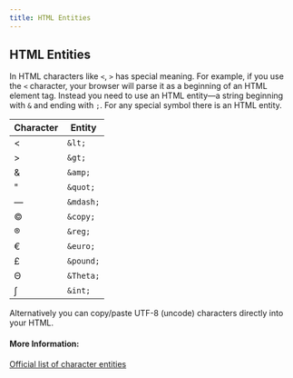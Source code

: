 ```yaml
---
title: HTML Entities
---
```

## HTML Entities

In HTML characters like ```<```, ```>``` has special meaning. For example, if you use the ```<``` character, your browser will parse it as a beginning of an HTML element tag. Instead you need to use an HTML entity&mdash;a string beginning with ```&``` and ending with ```;```. For any special symbol there is an HTML entity.

| Character | Entity        |
|-----------|---------------|
| <         | ```&lt;```    |
| >         | ```&gt;```    |
| &amp;     | ```&amp;```   |
| &quot;    | ```&quot;```  |
| &mdash;   | ```&mdash;``` |
| &copy;    | ```&copy;```  |
| &reg;     | ```&reg;```   |
| &euro;    | ```&euro;```  |
| &pound;   | ```&pound;``` |
| &Theta;   | ```&Theta;``` |
| &int;     | ```&int;```   |

Alternatively you can copy/paste UTF-8 (uncode) characters directly into your HTML.

#### More Information:
[Official list of character entities](https://dev.w3.org/html5/html-author/charref)



